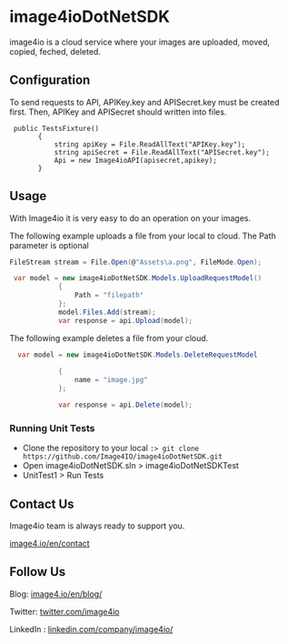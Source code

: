# image4ioDotNetSDK

image4io is a cloud service where your images are uploaded, moved, copied, feched, deleted.

## Configuration

To send requests to API, APIKey.key and APISecret.key must be created first. Then, APIKey and APISecret should written into files.

 ```charp
  public TestsFixture()
        {
            string apiKey = File.ReadAllText("APIKey.key");
            string apiSecret = File.ReadAllText("APISecret.key");
            Api = new Image4ioAPI(apisecret,apikey);
        }
```

## Usage

With Image4io it is very easy to do an operation on your images.

The following example uploads a file from your local to cloud. The Path parameter is optional

```csharp
FileStream stream = File.Open(@"Assets\a.png", FileMode.Open);

 var model = new image4ioDotNetSDK.Models.UploadRequestModel()
            {
                Path = "filepath"
            };
            model.Files.Add(stream);  
            var response = api.Upload(model);
```

The following example deletes a file from your cloud.

```csharp
  var model = new image4ioDotNetSDK.Models.DeleteRequestModel
  
            {
                name = "image.jpg"
            };

            var response = api.Delete(model);
```

### Running Unit Tests

* Clone the repository to your local `:> git clone https://github.com/Image4IO/image4ioDotNetSDK.git`
* Open image4ioDotNetSDK.sln > image4ioDotNetSDKTest
* UnitTest1 > Run Tests

## Contact Us

Image4io team is always ready to support you.

[image4.io/en/contact](https://image4.io/en/contact)

## Follow Us

Blog: [image4.io/en/blog/](https://image4.io/en/blog/)

Twitter: [twitter.com/image4io](https://twitter.com/image4io)

LinkedIn : [linkedin.com/company/image4io/](https://www.linkedin.com/company/image4io/)
